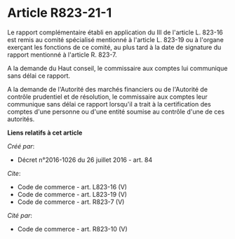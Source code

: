 # Article R823-21-1

Le rapport complémentaire établi en application du III de l'article L. 823-16 est remis au comité spécialisé mentionné à
l'article L. 823-19 ou à l'organe exerçant les fonctions de ce comité, au plus tard à la date de signature du rapport
mentionné à l'article R. 823-7. 

A la demande du Haut conseil, le commissaire aux comptes lui communique sans délai ce rapport. 

A la demande de l'Autorité des marchés financiers ou de l'Autorité de contrôle prudentiel et de résolution, le commissaire
aux comptes leur communique sans délai ce rapport lorsqu'il a trait à la certification des comptes d'une personne ou d'une
entité soumise au contrôle d'une de ces autorités.

**Liens relatifs à cet article**

_Créé par_:

  - Décret n°2016-1026 du 26 juillet 2016 - art. 84

_Cite_:

  - Code de commerce - art. L823-16 (V)
  - Code de commerce - art. L823-19 (V)
  - Code de commerce - art. R823-7 (V)

_Cité par_:

  - Code de commerce - art. R823-10 (V)
